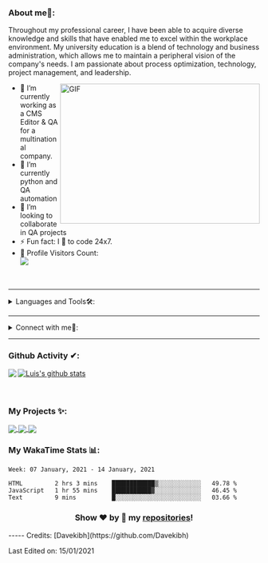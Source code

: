 
### About me🧑:
Throughout my professional career, I have been able to acquire diverse knowledge and skills that have enabled me to excel within the workplace environment. My university education is a blend of technology and business administration, which allows me to maintain a peripheral vision of the company's needs. I am passionate about process optimization, technology, project management, and leadership.

<img align="right" alt="GIF" src="https://owaisnoor.info/blog/wp-content/uploads/2019/03/maxresdefault.jpg" width="400" height="280" />

- 🔭 I’m currently working as a CMS Editor & QA for a multinational company.
- 🌱 I’m currently python and QA automation
- 👯 I’m looking to collaborate in QA projects
- ⚡ Fun fact: I 💖 to code 24x7.
- 🎢 Profile Visitors Count:  
![](https://visitor-badge.glitch.me/badge?page_id=Davekibh.Davekibh)

<br/>

---

<details>
<summary>
 Languages and Tools🛠:
</summary>
  <br/>
    <a href="https://skillicons.dev">
    <img src="https://skillicons.dev/icons?i=py,pycharm,selenium,cypress,postman,mysql,vscode,html,css,ts" />
  </a>
</details>

---

<details>
<summary> Connect with me🤝: </summary>  

<br/>

<a href="https://github.com/Peladolampara">
  <img align="left" alt="Dave's Github" width="22px" src="https://upload.wikimedia.org/wikipedia/commons/thumb/a/ae/Github-desktop-logo-symbol.svg/1024px-Github-desktop-logo-symbol.svg.png" />
</a>

<a href="https://linkedin.com/in/dave-bhandari-4a74761a7/">
  <img align="left" alt="Dave's Linkdein" width="22px" src="https://cdn3.iconfinder.com/data/icons/inficons/512/linkedin.png" />
</a>

<br/>

</details>

---

### Github Activity ✔:

<a href="https://github.com/Peladolampara">
  <img align="left" src="https://github-readme-stats.vercel.app/api/top-langs/?username=peladolampara&theme=tokyonight" />
  </a>

<a href="https://github.com/Peladolampara">
 <img align="center" src="https://github-readme-stats.vercel.app/api?username=peladolampara&show_icons=true&theme=tokyonight&line_height=27" alt="Luis's github stats"/>
</a>

<br/>
<br/>
<br/>

### My Projects ✨:
  
<a href="https://github.com/peladolampara/qa-project-07-es">
  <img align="center" src="https://github-readme-stats.vercel.app/api/pin/?username=peladolampara&repo=qa-project-07-es&theme=tokyonight" />
</a>

<a href="https://github.com/peladolampara/qa-project-07-es">
 <img align="center" src="https://github-readme-stats.vercel.app/api/pin/?username=peladolampara&repo=qa-project-06-es&theme=tokyonight" />
</a>

<a href="https://github.com/peladolampara/Qhapaq">
  <img align="center" src="https://github-readme-stats.vercel.app/api/pin/?username=peladolampara&repo=peladolampara/Qhapaq&theme=tokyonight" />
</a>

### My WakaTime Stats 📊:

<!--START_SECTION:waka-->
```text
Week: 07 January, 2021 - 14 January, 2021

HTML         2 hrs 3 mins    ████████████▒░░░░░░░░░░░░   49.78 % 
JavaScript   1 hr 55 mins    ███████████▓░░░░░░░░░░░░░   46.45 % 
Text         9 mins          █░░░░░░░░░░░░░░░░░░░░░░░░   03.66 % 
```
<!--END_SECTION:waka-->

<div align="center">
  

### Show ❤️ by 🌟 my [repositories](https://github.com/Davekibh?tab=repositories)!

</div>
-----
Credits: [Davekibh](https://github.com/Davekibh)

Last Edited on: 15/01/2021
